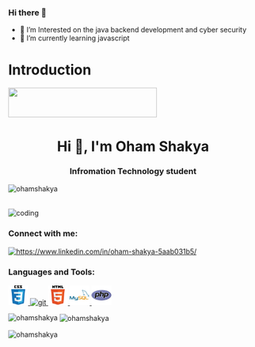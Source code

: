 ### Hi there 👋


<!--**ohamshakya/ohamshakya** is a ✨ _special_ ✨ repository because its `README.md` (this file) appears on your GitHub profile.

Here are some ideas to get you started: -->

- 🔭 I’m Interested on the java backend development and cyber security
- 🌱 I’m currently learning javascript
<!-- - 👯 I’m looking to collaborate on ...
- 🤔 I’m looking for help with ...
- 💬 Ask me about ...
- 📫 How to reach me: ...
- 😄 Pronouns: ...
- ⚡ Fun fact: ... -->

# Introduction
<img src="https://img.shields.io/badge/Oham-Shakya-lightgrey%20green" width=300 height=60/>

<h1 align="center">Hi 👋, I'm Oham Shakya</h1>
<h3 align="center" color="#0000FF">Infromation Technology student</h3>

<p align="left"> <img src="https://komarev.com/ghpvc/?username=ohamshakya&label=Profile%20views&color=0e75b6&style=flat" alt="ohamshakya" /> </p>
<br>

<img align="center" src="https://media0.giphy.com/media/qgQUggAC3Pfv687qPC/giphy.gif" alt="coding" width="800">

<h3 align="left">Connect with me:</h3>
<p align="left">
<a href="https://linkedin.com/in/oham-shakya-5aab031b5" target="blank"><img align="center" src="https://raw.githubusercontent.com/rahuldkjain/github-profile-readme-generator/master/src/images/icons/Social/linked-in-alt.svg" alt="https://www.linkedin.com/in/oham-shakya-5aab031b5/" height="30" width="40" /></a>
</p>


<h3 align="left">Languages and Tools:</h3>
<p align="left"> <a href="https://www.w3schools.com/css/" target="_blank" rel="noreferrer"> <img src="https://raw.githubusercontent.com/devicons/devicon/master/icons/css3/css3-original-wordmark.svg" alt="css3" width="40" height="40"/> </a> <a href="https://git-scm.com/" target="_blank" rel="noreferrer"> <img src="https://www.vectorlogo.zone/logos/git-scm/git-scm-icon.svg" alt="git" width="40" height="40"/> </a> <a href="https://www.w3.org/html/" target="_blank" rel="noreferrer"> <img src="https://raw.githubusercontent.com/devicons/devicon/master/icons/html5/html5-original-wordmark.svg" alt="html5" width="40" height="40"/> </a> <a href="https://www.mysql.com/" target="_blank" rel="noreferrer"> <img src="https://raw.githubusercontent.com/devicons/devicon/master/icons/mysql/mysql-original-wordmark.svg" alt="mysql" width="40" height="40"/> </a> <a href="https://www.php.net" target="_blank" rel="noreferrer"> <img src="https://raw.githubusercontent.com/devicons/devicon/master/icons/php/php-original.svg" alt="php" width="40" height="40"/> </a> </p>

<p><img align="left" src="https://github-readme-stats.vercel.app/api/top-langs?username=ohamshakya&show_icons=true&locale=en&layout=compact" alt="ohamshakya" /></p>

<p>&nbsp;<img align="center" src="https://github-readme-stats.vercel.app/api?username=ohamshakya&show_icons=true&locale=en" alt="ohamshakya" /></p>

<p><img align="center" src="https://github-readme-streak-stats.herokuapp.com/?user=ohamshakya&" alt="ohamshakya" /></p>
